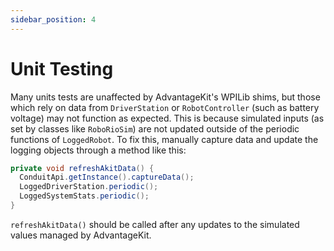 ```yaml
---
sidebar_position: 4
---
```


# Unit Testing

Many units tests are unaffected by AdvantageKit's WPILib shims, but those which rely on data from `DriverStation` or `RobotController` (such as battery voltage) may not function as expected. This is because simulated inputs (as set by classes like `RoboRioSim`) are not updated outside of the periodic functions of `LoggedRobot`. To fix this, manually capture data and update the logging objects through a method like this:

```java
private void refreshAkitData() {
  ConduitApi.getInstance().captureData();
  LoggedDriverStation.periodic();
  LoggedSystemStats.periodic();
}
```

`refreshAkitData()` should be called after any updates to the simulated values managed by AdvantageKit.
